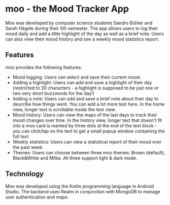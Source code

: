 
# moo - the Mood Tracker App

Moo was developed by computer science students Sandro Bühler and Sarah Hägele during their 5th semester. The app allows users to log their mood daily and add a little highlight of the day as well as a brief note. Users can also view their mood history and see a weekly mood statistics report.

## Features

moo provides the following features:

- Mood logging: Users can select and save their current mood.
- Adding a highlight: Users can add and save a highlight of their day (restricted to 30 characters - a highlight is supposed to be just one or two very short buzzwords for the day!)
- Adding a note: Users can add and save a brief note about their day to describe how things went. You can add a lot more text here. In the home view, longer text is scrollable inside the text view.
- Mood history: Users can view the maps of the last days to track their mood changes over time. In the history view, longer text that doesn't fit into a moo card is marked by three dots at the end of the text block - you can click/tap on the text to get a small popup window containing the full text.
- Weekly statistics: Users can view a statistical report of their mood over the past week.
- Themes: Users can choose between three moo themes: Brown (default), Black&White and Milka. All three support light & dark mode.

## Technology

Moo was developed using the Kotlin programming language in Android Studio. The backend uses Realm in conjunction with MongoDB to manage user authentication and maps.

